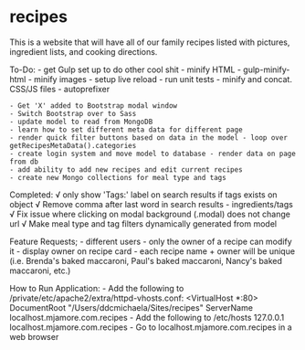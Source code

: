 # recipes
This is a website that will have all of our family recipes listed with pictures, ingredient lists, and cooking directions.


To-Do:
	- get Gulp set up to do other cool shit
		- minify HTML - gulp-minify-html
		- minify images
		- setup live reload
		- run unit tests
		- minify and concat. CSS/JS files
		- autoprefixer

	- Get 'X' added to Bootstrap modal window
	- Switch Bootstrap over to Sass
	- update model to read from MongoDB
	- learn how to set different meta data for different page
	- render quick filter buttons based on data in the model - loop over getRecipesMetaData().categories
	- create login system and move model to database - render data on page from db
	- add ability to add new recipes and edit current recipes
	- create new Mongo collections for meal type and tags

Completed:
	√ only show 'Tags:' label on search results if tags exists on object
	√ Remove comma after last word in search results - ingredients/tags
	√ Fix issue where clicking on modal background (.modal) does not change url
	√ Make meal type and tag filters dynamically generated from model

Feature Requests;
	- different users
		- only the owner of a recipe can modify it
		- display owner on recipe card
		- each recipe name + owner will be unique (i.e. Brenda's baked maccaroni, Paul's baked maccaroni, Nancy's baked maccaroni, etc.)


How to Run Application:
	- Add the following to /private/etc/apache2/extra/httpd-vhosts.conf:
		<VirtualHost *:80>
		    DocumentRoot "/Users/ddcmichaela/Sites/recipes"
		    ServerName localhost.mjamore.com.recipes
		</VirtualHost>
	- Add the following to /etc/hosts
		127.0.0.1      localhost.mjamore.com.recipes
	- Go to localhost.mjamore.com.recipes in a web browser